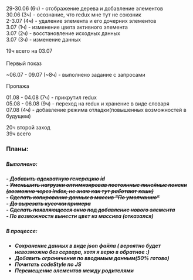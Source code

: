 29-30.06 (6ч) - отображение дерева и добавление элементов <br/>
30.06 (3ч) - осознание, что redux мне тут не союзник<br/>
2-3.07 (4ч) - удаление элемента и его дочерних элементов <br/>
3.07 (1ч) - изменение цвета активного элемента<br/>
3.07 (2ч) - восстановление исходных данных<br/>
3.07 (3ч) - изменение данных <br/>

19ч всего на 03.07<br/>
<br/>
Первый показ 

~06.07 - 09.07 (~8ч) - выполнено задание с запросами

Пропажа

01.08 - 04.08 (7ч) - прикрутил redux <br/> 
05.08 - 06.08 (9ч) - переход на redux и хранение в виде словаря <br/>
07.08 (4ч) - добавление режима отладки(повышенных возможностей в будущем)

20ч второй заход<br/>
39ч всего

<h3>Планы:<h3/>

<h5>Выполнено:<h5/>
- <strike>Добавить адекватную генерацию id</strike> <br/>
- <strike>Уменьшить нагрузки оптимизировав постоянные линейные поиски (возможно через index, не знаю как тут работают хеши)</strike><br/>
- <strike>Сделать копирование данных в массив "По умолчанию"</strike><br/>
- <strike>До вырезать кусочки примера</strike><br/>
- <strike>Сделать появляющееся окно под добавление нового элемента</strike><br/>
- По возможности вынести цвет из массива (отказался)<br/>

<h5>В процессе:<h5/>

- Сохранение данных в виде json файла ( вероятно будет невозможно без сервера, хотя я верю в обратное :) 
- Добавить ограничения по вводимым данным(50% готово)
- Почитать codeStyle по JS
- Перемещение элементов между родителями



